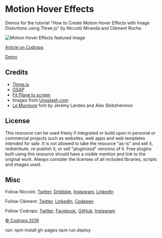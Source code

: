 # Motion Hover Effects

Demos for the tutorial "How to Create Motion Hover Effects with Image Distortions using Three.js" by Niccolò Miranda and Clément Roche.

![Motion Hover Effects featured image](https://tympanus.net/codrops/wp-content/uploads/2019/10/demo3.jpg)

[Article on Codrops](https://tympanus.net/codrops/?p=44003)

[Demo](http://tympanus.net/Tutorials/MotionHoverEffects/)

## Credits

- [Three.js](https://threejs.org/)
- [GSAP](https://greensock.com/gsap/)
- [Fit Plane to screen](https://gist.github.com/ayamflow/96a1f554c3f88eef2f9d0024fc42940f)
- Images from [Unsplash.com](https://unsplash.com/)
- [Le Murmure](https://velvetyne.fr/fonts/le-murmure/) font by Jérémy Landes and Alex Slobzheninov

## License

This resource can be used freely if integrated or build upon in personal or commercial projects such as websites, web apps and web templates intended for sale. It is not allowed to take the resource "as-is" and sell it, redistribute, re-publish it, or sell "pluginized" versions of it. Free plugins built using this resource should have a visible mention and link to the original work. Always consider the licenses of all included libraries, scripts and images used.

## Misc

Follow Niccolò: [Twitter](https://twitter.com/niccolomiranda), [Dribbble](https://dribbble.com/niccolomiranda), [Instagram](https://www.instagram.com/niccolomiranda/), [LinkedIn](https://www.linkedin.com/in/niccolomiranda/)

Follow Clément: [Twitter](https://twitter.com/clementroche_), [LinkedIn](https://www.linkedin.com/in/clment-roche/), [Codepen](https://codepen.io/ClementRoche/)

Follow Codrops: [Twitter](http://www.twitter.com/codrops), [Facebook](http://www.facebook.com/codrops), [GitHub](https://github.com/codrops), [Instagram](https://www.instagram.com/codropsss/)

[© Codrops 2019](http://www.codrops.com)

run:
npm install gh-pages
npm run deploy
